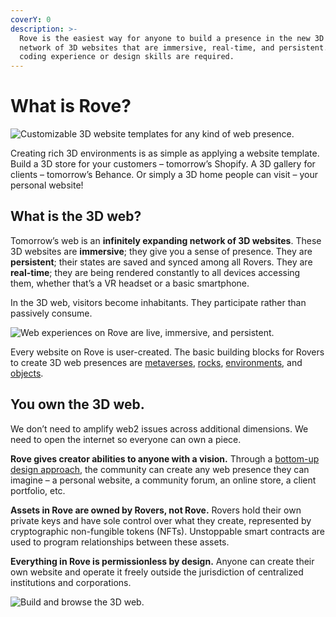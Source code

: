 ```yaml
---
coverY: 0
description: >-
  Rove is the easiest way for anyone to build a presence in the new 3D web – a
  network of 3D websites that are immersive, real-time, and persistent. No
  coding experience or design skills are required.
---
```


# What is Rove?

![Customizable 3D website templates for any kind of web presence.](<.gitbook/assets/Group 3.png>)

Creating rich 3D environments is as simple as applying a website template. Build a 3D store for your customers – tomorrow’s Shopify. A 3D gallery for clients – tomorrow’s Behance. Or simply a 3D home people can visit – your personal website!

## What is the 3D web?

Tomorrow’s web is an **infinitely expanding network of 3D websites**. These 3D websites are **immersive**; they give you a sense of presence. They are **persistent**; their states are saved and synced among all Rovers. They are **real-time**; they are being rendered constantly to all devices accessing them, whether that’s a VR headset or a basic smartphone.

In the 3D web, visitors become inhabitants. They participate rather than passively consume.&#x20;

![Web experiences on Rove are live, immersive, and persistent.](<.gitbook/assets/image (8).png>)

Every website on Rove is user-created. The basic building blocks for Rovers to create 3D web presences are [metaverses](broken-reference), [rocks](broken-reference), [environments](broken-reference), and [objects](broken-reference).

## You own the 3D web.

We don’t need to amplify web2 issues across additional dimensions. We need to open the internet so everyone can own a piece.

**Rove gives creator abilities to anyone with a vision.** Through a [bottom-up design approach](https://whitepaper.rove.to/rove/the-3d-web/rocks#a-bottom-up-approach-to-nft-design), the community can create any web presence they can imagine – a personal website, a community forum, an online store, a client portfolio, etc.

**Assets in Rove are owned by Rovers, not Rove.** Rovers hold their own private keys and have sole control over what they create, represented by cryptographic non-fungible tokens (NFTs). Unstoppable smart contracts are used to program relationships between these assets.

**Everything in Rove is permissionless by design.** Anyone can create their own website and operate it freely outside the jurisdiction of centralized institutions and corporations.

![Build and browse the 3D web.](<.gitbook/assets/image (6).png>)
